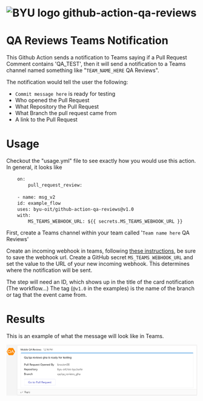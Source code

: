 # ![BYU logo](https://www.hscripts.com/freeimages/logos/university-logos/byu/byu-logo-clipart-128.gif) github-action-qa-reviews

# QA Reviews Teams Notification

This Github Action sends a notification to Teams saying if a Pull Request Comment contains 'QA_TEST', then it will send a notification to a Teams channel named something like "`TEAM_NAME_HERE` QA Reviews". 

The notification would tell the user the following:
- `Commit message here` is ready for testing
- Who opened the Pull Request
- What Repository the Pull Request
- What Branch the pull request came from
- A link to the Pull Request

# Usage

Checkout the "usage.yml" file to see exactly how you would use this action. In general, it looks like

```
    on:
        pull_request_review:
    
    - name: msg_v2
    id: example_flow
    uses: byu-oit/github-action-qa-reviews@v1.0
    with:
        MS_TEAMS_WEBHOOK_URL: ${{ secrets.MS_TEAMS_WEBHOOK_URL }}
```
First, create a Teams channel within your team called '`Team name here` QA Reviews' <br>

Create an incoming webhook in teams, following [these instructions](https://docs.microsoft.com/en-us/microsoftteams/platform/webhooks-and-connectors/how-to/add-incoming-webhook#create-incoming-webhook-1), be sure to save the webhook url. Create a GitHub secret `MS_TEAMS_WEBHOOK_URL` and set the value to the URL of your new incoming webhook. This determines where the notification will be sent. 

The step will need an ID, which shows up in the title of the card notification (The workflow...) The tag (`@v1.0` in the examples) is the name of the branch or tag that the event came from.

# Results
This is an example of what the message will look like in Teams.

![Results](./results.png)
